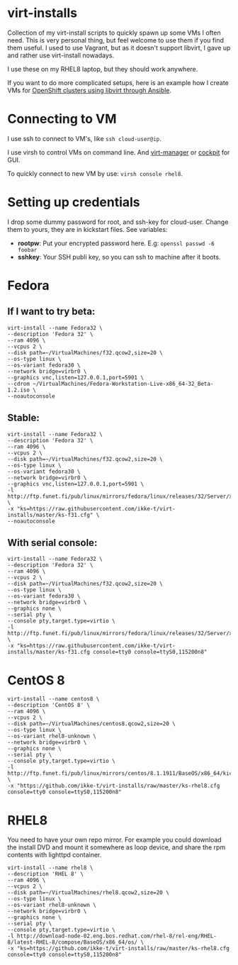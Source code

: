 # virt-installs

Collection of my virt-install scripts to quickly spawn up some VMs I often
need. This is very personal thing, but feel welcome to use them if you find
them useful. I used to use Vagrant, but as it doesn't support libvirt, I gave
up and rather use virt-install nowadays.

I use these on my RHEL8 laptop, but they should work anywhere.

If you want to do more complicated setups, here is an example how I create VMs
for [OpenShift clusters using libvirt through
Ansible](https://github.com/ikke-t/ocp-libvirt-infra-ansibles).

# Connecting to VM

I use ssh to connect to VM's, like ```ssh cloud-user@ip```.

I use virsh to control VMs on command line. And
[virt-manager](https://virt-manager.org/) or
[cockpit](https://cockpit-project.org/) for GUI.

To quickly connect to new VM by use: ```virsh console rhel8```.

# Setting up credentials

I drop some dummy password for root, and ssh-key for cloud-user. Change them to
yours, they are in kickstart files. See variables:

* **rootpw**: Put your encrypted password here. E.g: ```openssl passwd -6 foobar```
* **sshkey**: Your SSH publi key, so you can ssh to machine after it boots.

# Fedora

## If I want to try beta:

```
virt-install --name Fedora32 \
--description 'Fedora 32' \
--ram 4096 \
--vcpus 2 \
--disk path=~/VirtualMachines/f32.qcow2,size=20 \
--os-type linux \
--os-variant fedora30 \
--network bridge=virbr0 \
--graphics vnc,listen=127.0.0.1,port=5901 \
--cdrom ~/VirtualMachines/Fedora-Workstation-Live-x86_64-32_Beta-1.2.iso \
--noautoconsole
```

## Stable:

```
virt-install --name Fedora32 \
--description 'Fedora 32' \
--ram 4096 \
--vcpus 2 \
--disk path=~/VirtualMachines/f32.qcow2,size=20 \
--os-type linux \
--os-variant fedora30 \
--network bridge=virbr0 \
--graphics vnc,listen=127.0.0.1,port=5901 \
-l http://ftp.funet.fi/pub/linux/mirrors/fedora/linux/releases/32/Server/x86_64/os/ \
-x "ks=https://raw.githubusercontent.com/ikke-t/virt-installs/master/ks-f31.cfg" \
--noautoconsole
```

## With serial console:

```
virt-install --name Fedora32 \
--description 'Fedora 32' \
--ram 4096 \
--vcpus 2 \
--disk path=~/VirtualMachines/f32.qcow2,size=20 \
--os-type linux \
--os-variant fedora30 \
--network bridge=virbr0 \
--graphics none \
--serial pty \
--console pty,target.type=virtio \
-l http://ftp.funet.fi/pub/linux/mirrors/fedora/linux/releases/32/Server/x86_64/os/ \
-x "ks=https://raw.githubusercontent.com/ikke-t/virt-installs/master/ks-f31.cfg console=tty0 console=ttyS0,115200n8"
```

# CentOS 8

```
virt-install --name centos8 \
--description 'CentOS 8' \
--ram 4096 \
--vcpus 2 \
--disk path=~/VirtualMachines/centos8.qcow2,size=20 \
--os-type linux \
--os-variant rhel8-unknown \
--network bridge=virbr0 \
--graphics none \
--serial pty \
--console pty,target.type=virtio \
-l http://ftp.funet.fi/pub/linux/mirrors/centos/8.1.1911/BaseOS/x86_64/kickstart/ \
-x "https://github.com/ikke-t/virt-installs/raw/master/ks-rhel8.cfg console=tty0 console=ttyS0,115200n8"
```

# RHEL8

You need to have your own repo mirror. For example you could download the
install DVD and mount it somewhere as loop device, and share the rpm contents
with lighttpd container.

```
virt-install --name rhel8 \
--description 'RHEL 8' \
--ram 4096 \
--vcpus 2 \
--disk path=~/VirtualMachines/rhel8.qcow2,size=20 \
--os-type linux \
--os-variant rhel8-unknown \
--network bridge=virbr0 \
--graphics none \
--serial pty \
--console pty,target.type=virtio \
-l http://download-node-02.eng.bos.redhat.com/rhel-8/rel-eng/RHEL-8/latest-RHEL-8/compose/BaseOS/x86_64/os/ \
-x "ks=https://github.com/ikke-t/virt-installs/raw/master/ks-rhel8.cfg console=tty0 console=ttyS0,115200n8"
```


